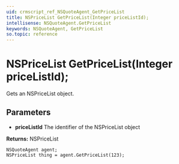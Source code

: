 ```yaml
---
uid: crmscript_ref_NSQuoteAgent_GetPriceList
title: NSPriceList GetPriceList(Integer priceListId);
intellisense: NSQuoteAgent.GetPriceList
keywords: NSQuoteAgent, GetPriceList
so.topic: reference
---
```


# NSPriceList GetPriceList(Integer priceListId);

Gets an NSPriceList object.

## Parameters

* **priceListId** The identifier of the NSPriceList object

**Returns:** NSPriceList

```crmscript
NSQuoteAgent agent;
NSPriceList thing = agent.GetPriceList(123);
```

